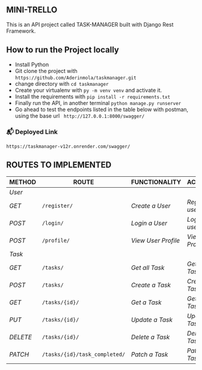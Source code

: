 ## MINI-TRELLO

This is an API project called TASK-MANAGER built with Django Rest Framework.

## How to run the Project locally

- Install Python
- Git clone the project with `https://github.com/Aderinmola/taskmanager.git`
- change directory with `cd taskmanager`
- Create your virtualenv with `py -m venv venv` and activate it.
- Install the requirements with `pip install -r requirements.txt`
- Finally run the API, in another terminal
  `python manage.py runserver`
- Go ahead to test the endpoints listed in the table below with postman, using the base url ` http://127.0.0.1:8000/swagger/`

### 📬 Deployed Link

`https://taskmanager-v12r.onrender.com/swagger/`

## ROUTES TO IMPLEMENTED

| METHOD   | ROUTE               | FUNCTIONALITY       | ACCESS          |
| -------- | ------------------- | ------------------- | --------------- |
| _User_   |
| _GET_    | `/register/`   | _Create a User_     | _Register user_ |
| _POST_   | `/login/`           | _Login a User_      | _Login user_    |
| _POST_   | `/profile/`    | _View User Profile_ | _View Profile_  |
| _Task_   |
| _GET_    | `/tasks/`      | _Get all Task_      | _Get Tasks_     |
| _POST_   | `/tasks/`      | _Create a Task_     | _Create Task_   |
| _GET_    | `/tasks/{id}/` | _Get a Task_        | _Get Task_      |
| _PUT_    | `/tasks/{id}/` | _Update a Task_     | _Update Task_   |
| _DELETE_ | `/tasks/{id}/` | _Delete a Task_     | _Delete Task_   |
| _PATCH_ | `/tasks/{id}/task_completed/` | _Patch a Task_     | _Patch Task_   |

